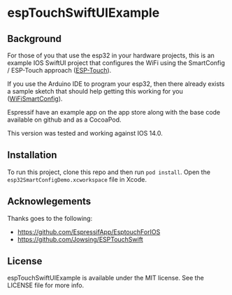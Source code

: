 # espTouchSwiftUIExample

## Background
For those of you that use the esp32 in your hardware projects, this is an example IOS SwiftUI project that configures the WiFi using the SmartConfig / ESP-Touch approach ([ESP-Touch](https://www.espressif.com/en/products/software/esp-touch/overview)).

If you use the Arduino IDE to program your esp32, then there already exists a sample sketch that should help getting this working for you ([WiFiSmartConfig](https://github.com/espressif/arduino-esp32/blob/master/libraries/WiFi/examples/WiFiSmartConfig/WiFiSmartConfig.ino)).

Espressif have an example app on the app store along with the base code available on github and as a CocoaPod.

This version was tested and working against IOS 14.0.

## Installation
To run this project, clone this repo and then run `pod install`.
Open the `esp32SmartConfigDemo.xcworkspace` file in Xcode.

## Acknowlegements
Thanks goes to the following:
* https://github.com/EspressifApp/EsptouchForIOS
* https://github.com/Jowsing/ESPTouchSwift

## License
espTouchSwiftUIExample is available under the MIT license. See the LICENSE file for more info.
